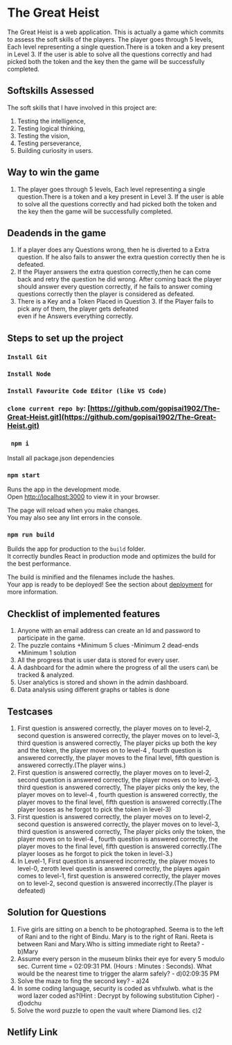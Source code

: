 # The Great Heist

The Great Heist is a web application. This is actually a game which commits to assess the soft skills of the players. The player goes through 5 levels, Each level representing a single question.There is a token and a key present in Level 3. If the user is able to solve all the questions correctly and had picked both the token and the key then the game will be successfully completed.

## Softskills Assessed
The soft skills that I have involved in  this project are:
1. Testing the intelligence, 
2. Testing logical thinking, 
3. Testing the vision,
4. Testing perseverance,
4. Building curiosity in users.

## Way to win the game
1. The player goes through 5 levels, Each level representing a single question.There is a token and a key present in Level 3. If the user is able to solve all the questions correctly and had picked both the token and the key then the game will be successfully completed.


## Deadends in the game
1. If a player does any Questions wrong, then he is diverted to a Extra question.
If he also fails to answer the extra question correctly then he is defeated. 
2. If the Player answers the extra question correctly,then he can come back and retry the question he did wrong. After coming back the player should answer every question correctly, if he fails to answer coming questions correctly then the player is considered as defeated.
3. There is a Key and a Token Placed in Question 3. If the Player fails to pick any of them, the player gets defeated  
even if he Answers everything correctly.

## Steps to set up the project
### `Install Git`

### `Install Node` 

### `Install Favourite Code Editor (like VS Code)`

### `clone current repo by`:  [https://github.com/gopisai1902/The-Great-Heist.git](https://github.com/gopisai1902/The-Great-Heist.git)

### ` npm i` 

Install all package.json dependencies
### `npm start`

Runs the app in the development mode.\
Open [http://localhost:3000](http://localhost:3000) to view it in your browser.

The page will reload when you make changes.\
You may also see any lint errors in the console.

### `npm run build`

Builds the app for production to the `build` folder.\
It correctly bundles React in production mode and optimizes the build for the best performance.

The build is minified and the filenames include the hashes.\
Your app is ready to be deployed!
See the section about [deployment](https://facebook.github.io/create-react-app/docs/deployment) for more information.

## Checklist of implemented features
1. Anyone with an email address can create an Id and password to participate in the game.
2. The puzzle contains
+Minimum 5 clues
-Minimum 2 dead-ends
*Minimum 1 solution 
3. All the progress  that is  user data is stored for every user.
4. A dashboard for the admin where the progress of all the users can\ be tracked & analyzed.
5. User analytics is stored and shown in the admin dashboard.
6. Data analysis using different graphs or tables is done

## Testcases
1. First question is answered correctly, the player moves on to level-2, second question is answered correctly, the player moves on to level-3, third question is answered correctly, The player picks up both the key and the token, the player moves on to level-4 , fourth question is answered correctly, the player moves to the final level, fifth question is answered correctly.(The player wins.)
2. First question is answered correctly, the player moves on to level-2, second question is answered correctly, the player moves on to level-3, third question is answered correctly, The player picks only the key, the player moves on to level-4 , fourth question is answered correctly, the player moves to the final level, fifth question is answered correctly.(The player looses as he forgot to pick the token in level-3)
3. First question is answered correctly, the player moves on to level-2, second question is answered correctly, the player moves on to level-3, third question is answered correctly, The player picks only the token, the player moves on to level-4 , fourth question is answered correctly, the player moves to the final level, fifth question is answered correctly.(The player looses as he forgot to pick the token in level-3.)
4. In Level-1, First question is answered incorrectly, the player moves to level-0, zeroth level questin is answered correctly, the playes again comes to level-1,
   first question is answered correctly, the player moves on to level-2, second question is answered incorrectly.(The player is defeated)   

## Solution for Questions
1. Five girls are sitting on a bench to be photographed. Seema is to the left of Rani and to the right of Bindu. Mary is to the right of Rani.
Reeta is between Rani and Mary.Who is sitting immediate right to Reeta? - b)Mary
2. Assume every person in the museum blinks their eye for every 5 modulo sec. Current time = 02:09:31 PM. (Hours : Minutes : Seconds). What would be the nearest time to trigger the alarm safely? - d)02:09:35 PM
3. Solve the maze to fing the second key? - a)24
4. In some coding language, security is coded as vhfxulwb. what is the word lazer coded as?(Hint : Decrypt by following substitution Cipher) - d)odchu
5. Solve the word puzzle to open the vault where Diamond lies. c)2

## Netlify Link





